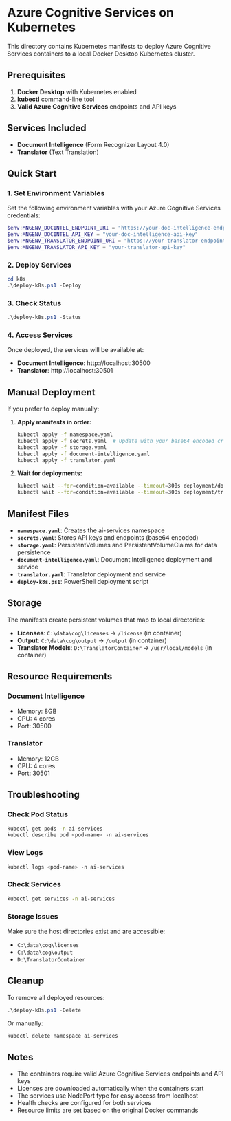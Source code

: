 # Azure Cognitive Services on Kubernetes

This directory contains Kubernetes manifests to deploy Azure Cognitive Services containers to a local Docker Desktop Kubernetes cluster.

## Prerequisites

1. **Docker Desktop** with Kubernetes enabled
2. **kubectl** command-line tool
3. **Valid Azure Cognitive Services** endpoints and API keys

## Services Included

- **Document Intelligence** (Form Recognizer Layout 4.0)
- **Translator** (Text Translation)

## Quick Start

### 1. Set Environment Variables

Set the following environment variables with your Azure Cognitive Services credentials:

```powershell
$env:MNGENV_DOCINTEL_ENDPOINT_URI = "https://your-doc-intelligence-endpoint.cognitiveservices.azure.com/"
$env:MNGENV_DOCINTEL_API_KEY = "your-doc-intelligence-api-key"
$env:MNGENV_TRANSLATOR_ENDPOINT_URI = "https://your-translator-endpoint.cognitiveservices.azure.com/"
$env:MNGENV_TRANSLATOR_API_KEY = "your-translator-api-key"
```

### 2. Deploy Services

```powershell
cd k8s
.\deploy-k8s.ps1 -Deploy
```

### 3. Check Status

```powershell
.\deploy-k8s.ps1 -Status
```

### 4. Access Services

Once deployed, the services will be available at:

- **Document Intelligence**: http://localhost:30500
- **Translator**: http://localhost:30501

## Manual Deployment

If you prefer to deploy manually:

1. **Apply manifests in order:**
   ```bash
   kubectl apply -f namespace.yaml
   kubectl apply -f secrets.yaml  # Update with your base64 encoded credentials first
   kubectl apply -f storage.yaml
   kubectl apply -f document-intelligence.yaml
   kubectl apply -f translator.yaml
   ```

2. **Wait for deployments:**
   ```bash
   kubectl wait --for=condition=available --timeout=300s deployment/document-intelligence -n ai-services
   kubectl wait --for=condition=available --timeout=300s deployment/translator -n ai-services
   ```

## Manifest Files

- **`namespace.yaml`**: Creates the ai-services namespace
- **`secrets.yaml`**: Stores API keys and endpoints (base64 encoded)
- **`storage.yaml`**: PersistentVolumes and PersistentVolumeClaims for data persistence
- **`document-intelligence.yaml`**: Document Intelligence deployment and service
- **`translator.yaml`**: Translator deployment and service
- **`deploy-k8s.ps1`**: PowerShell deployment script

## Storage

The manifests create persistent volumes that map to local directories:

- **Licenses**: `C:\data\cog\licenses` → `/license` (in container)
- **Output**: `C:\data\cog\output` → `/output` (in container)
- **Translator Models**: `D:\TranslatorContainer` → `/usr/local/models` (in container)

## Resource Requirements

### Document Intelligence
- Memory: 8GB
- CPU: 4 cores
- Port: 30500

### Translator
- Memory: 12GB
- CPU: 4 cores
- Port: 30501

## Troubleshooting

### Check Pod Status
```bash
kubectl get pods -n ai-services
kubectl describe pod <pod-name> -n ai-services
```

### View Logs
```bash
kubectl logs <pod-name> -n ai-services
```

### Check Services
```bash
kubectl get services -n ai-services
```

### Storage Issues
Make sure the host directories exist and are accessible:
- `C:\data\cog\licenses`
- `C:\data\cog\output`
- `D:\TranslatorContainer`

## Cleanup

To remove all deployed resources:

```powershell
.\deploy-k8s.ps1 -Delete
```

Or manually:
```bash
kubectl delete namespace ai-services
```

## Notes

- The containers require valid Azure Cognitive Services endpoints and API keys
- Licenses are downloaded automatically when the containers start
- The services use NodePort type for easy access from localhost
- Health checks are configured for both services
- Resource limits are set based on the original Docker commands
